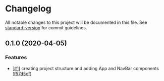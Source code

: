 # Changelog

All notable changes to this project will be documented in this file. See [standard-version](https://github.com/conventional-changelog/standard-version) for commit guidelines.

## 0.1.0 (2020-04-05)


### Features

* [[#1](https://github.com/nickstaroba/proto-component-react-library-a/issues/1)] creating project structure and adding App and NavBar components ([f57d5cf](https://github.com/nickstaroba/proto-component-react-library-a/commit/f57d5cf9c36492e47157de01f2c3d129066a2f05))
